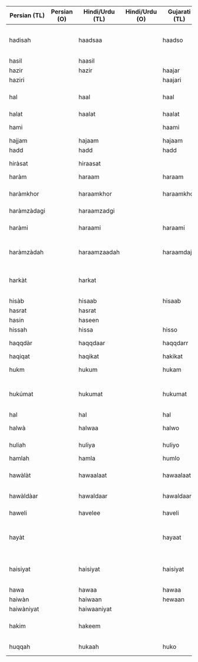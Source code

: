 | Persian (TL) | Persian (O) | Hindi/Urdu (TL) | Hindi/Urdu (O) | Gujarati (TL) | Gujarati (O) | English  | Media link | Notes                                    |
|--------------|-------------|-----------------|----------------|---------------|--------------|----------|------------|------------------------------------------|
| hadisah      |             | haadsaa         |                | haadso        |              | an event |            | In Hindi, it is used to mean a bad event |
| hasil        |             | haasil          |                |               |              | attained |            |                                          |
| hazir        |             | hazir           |                | haajar        |              | presence  |            |                                          |
| haziri       |             |                 |                | haajari       |              | presence |            |                                          |
| hal          |             | haal            |                | haal          |              | situation | (1)[https://youtu.be/acdKE2hja7w?t=76]           |                                          |
| halat        |             | haalat          |                | haalat        |              | situation  |            |                                          |
| hami         |             |                 |                | haami          |              | defense  |            | hami bharvi                              |
| hajjam       |             | hajaam          |                | hajaam        |              | barber  |            |                                          |
|  hadd  |             |  hadd   |                |  hadd  |              |  limit        |            |                                          |
| hiràsat  |             |  hiraasat    |                |               |              |   watching, guarding       |            |                                          |
|  haràm  |             |  haraam   |                |   haraam  |              |  unlawful  |            |                                          |
| haràmkhor   |             |  haraamkhor    |                |   haraamkhor    |              | vile  |            |  generic insult in India  |
| haràmzàdagi   |             |  haraamzadgi    |                |       |              | illegitimacy  |            |                                          |
| haràmi   |             |  haraami    |                | haraami |              | bastard  |            | generic insult in India    |
| haràmzàdah   |             |  haraamzaadah    |                | haraamdaja |              | bastard |            |  generic insult in India |
| harkàt   |             |  harkat    |                |  |              | motion |            |   In India, it is used to mean action     |
|  hisàb   |             |  hisaab  |                | hisaab  |              | accounting |            |                                          |
| hasrat |             |   hasrat   |                |               |              | desire  |            |                                          |
| hasin |             |  haseen  |                |               |              | beautiful |            |                                          |
|  hissah |             |  hissa   |                | hisso  |              |  share, part |            |                                          |
| haqqdàr |             | haqqdaar  |                |  haqqdarr  |              | rightful owner |            |                                          |
| haqiqat  |             |  haqikat   |                | hakikat  |              |  truth, reality |            |                                          |
|  hukm  |             | hukum   |                |  hukam  |              |  order, command |            |                                          |
| hukúmat |             |  hukumat   |                | hukumat  |              | government  |            |   Not as used in India anymore         |
|  hal  |             |  hal   |                | hal   |              | solution |            |                                          |
|   halwà   |             |  halwaa   |                | halwo   |              | a sweetmeat |            |  sweetdish      |
|  huliah  |             |  huliya  |                |  huliyo |              |  external form |            |                                          |
|  hamlah  |             |  hamla  |                |  humlo |              |  an assault |            |                                          |
|  hawàlàt  |             |  hawaalaat  |                |  hawaalaat |              |  things given in charge |            |   In India, it means prison       |
|  hawàldàar  |             |  hawaldaar  |                |  hawaldaar |              |  a military officer |            |  a sergeant  |
|  haweli  |             |  havelee  |                |  haveli |              |  a house |            |     a large mansion  |
|  hayàt  |             |    |                |  hayaat |              |  life |            |     In Gujarati, it means alive      |
|  haisiyat  |             |  haisiyat  |                |  haisiyat |              |  capacity |            |  In India, used for financial capacity       |
|  hawa  |             |  hawaa  |                |  hawaa |              |  air |            |                                          |
|  haiwàn  |             |  haiwaan  |                |  hewaan |              |  animal |            |                                          |
|  haiwàniyat  |             |  haiwaaniyat  |                |   |              |  animality |            |                                          |
|  hakim  |             |  hakeem  |                |   |              |  a wise man, doctor |            |  no longer used in India      |
|  huqqah  |             |  hukaah  |                |  huko |              |  smoking pipe |            |                                          |
